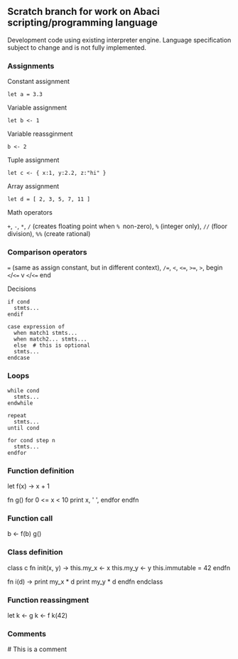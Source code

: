 ## Scratch branch for work on Abaci scripting/programming language

Development code using existing interpreter engine. Language specification subject to change and is not fully implemented.

### Assignments

Constant assignment

```
let a = 3.3
```

Variable assignment

```
let b <- 1
```

Variable reassginment

```
b <- 2
```

Tuple assignment

```
let c <- { x:1, y:2.2, z:"hi" }
```

Array assignment

```
let d = [ 2, 3, 5, 7, 11 ]
```

Math operators

`+`, `-`, `*`, `/` (creates floating point when `% `non-zero), `%` (integer only), `//` (floor division), `%%` (create rational)

### Comparison operators

`=` (same as assign constant, but in different context), `/=`, `<`, `<=`, `>=`, `>`, begin `<`/`<=` v `<`/`<=` end

Decisions

```
if cond
  stmts...
endif
```

```
case expression of
  when match1 stmts...
  when match2... stmts...
  else  # this is optional
  stmts...
endcase
```

### Loops

```
while cond
  stmts...
endwhile
```

```
repeat
  stmts...
until cond
```

```
for cond step n
  stmts...
endfor
```

### Function definition

let f(x) -> x + 1

fn g() 
  for 0 <= x < 10
    print x, ' ',
  endfor
endfn

### Function call

b <- f(b)
g()

### Class definition

class c
  fn init(x, y) ->
    this.my_x <- x
    this.my_y <- y
    this.immutable = 42
  endfn

  fn i(d) ->
    print my_x * d
    print my_y * d
  endfn
endclass

### Function reassingment

let k <- g
k <- f
k(42)

### Comments

\# This is a comment
